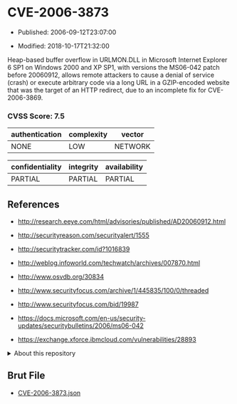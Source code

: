 # CVE-2006-3873

- Published: 2006-09-12T23:07:00

- Modified: 2018-10-17T21:32:00

Heap-based buffer overflow in URLMON.DLL in Microsoft Internet Explorer 6 SP1 on Windows 2000 and XP SP1, with versions the MS06-042 patch before 20060912, allows remote attackers to cause a denial of service (crash) or execute arbitrary code via a long URL in a GZIP-encoded website that was the target of an HTTP redirect, due to an incomplete fix for CVE-2006-3869.

### CVSS Score: **7.5**

| authentication | complexity | vector |
| --- | --- | --- |
| NONE | LOW | NETWORK |

| confidentiality | integrity | availability |
| --- | --- | --- |
| PARTIAL | PARTIAL | PARTIAL |

## References

* http://research.eeye.com/html/advisories/published/AD20060912.html

* http://securityreason.com/securityalert/1555

* http://securitytracker.com/id?1016839

* http://weblog.infoworld.com/techwatch/archives/007870.html

* http://www.osvdb.org/30834

* http://www.securityfocus.com/archive/1/445835/100/0/threaded

* http://www.securityfocus.com/bid/19987

* https://docs.microsoft.com/en-us/security-updates/securitybulletins/2006/ms06-042

* https://exchange.xforce.ibmcloud.com/vulnerabilities/28893

<details>
<summary>About this repository</summary> 

  This repository is part of the project [Live Hack CVE](https://github.com/Live-Hack-CVE). Main website can be found [www.live-hack.org](https://www.live-hack.org) 
  
  Made by [Sn0wAlice](https://github.com/Sn0wAlice) for the people that care about security and need to have a feed of the latest CVEs. Hope you enjoy it, don't forget to star the repo and follow me on [Twitter](https://twitter.com/Sn0wAlice) and [Github](https://github.com/Sn0wAlice). And that is my [personnal website](https://www.alice-snow.me/)

  - [Home Page](https://github.com/Live-Hack-CVE)
  - [Framework](https://github.com/Live-Hack-CVE/cve-framework)
  - [CVE database](https://github.com/Live-Hack-CVE/full_database)
  - [Changelog](https://github.com/Live-Hack-CVE/Changelog)
</details>

## Brut File

* [CVE-2006-3873.json](https://raw.githubusercontent.com/Live-Hack-CVE/full_database/main/cves/2006/CVE-2006-3873.json)

